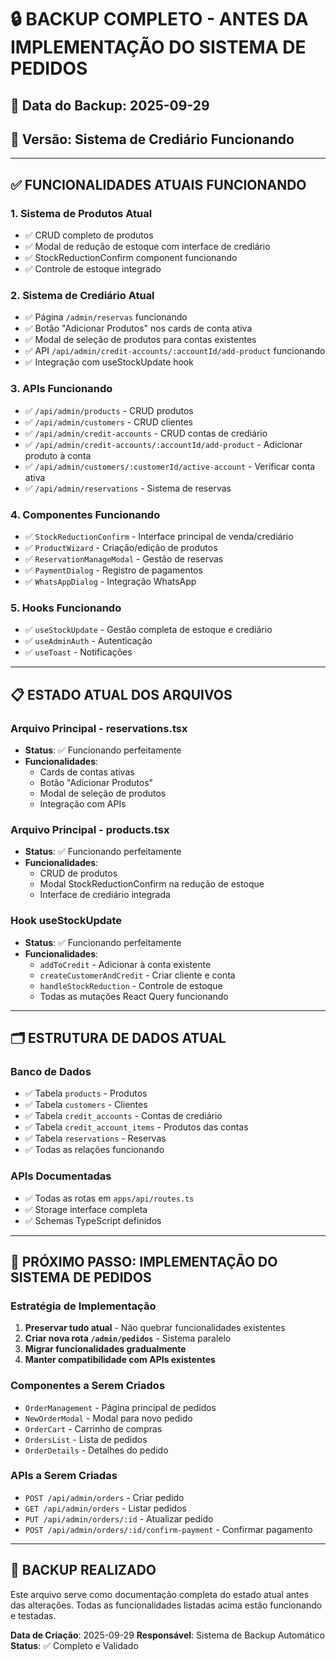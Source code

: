 # 🔒 BACKUP COMPLETO - ANTES DA IMPLEMENTAÇÃO DO SISTEMA DE PEDIDOS

## 📅 Data do Backup: 2025-09-29
## 🎯 Versão: Sistema de Crediário Funcionando

---

## ✅ FUNCIONALIDADES ATUAIS FUNCIONANDO

### 1. **Sistema de Produtos Atual**
- ✅ CRUD completo de produtos
- ✅ Modal de redução de estoque com interface de crediário
- ✅ StockReductionConfirm component funcionando
- ✅ Controle de estoque integrado

### 2. **Sistema de Crediário Atual**
- ✅ Página `/admin/reservas` funcionando
- ✅ Botão "Adicionar Produtos" nos cards de conta ativa
- ✅ Modal de seleção de produtos para contas existentes
- ✅ API `/api/admin/credit-accounts/:accountId/add-product` funcionando
- ✅ Integração com useStockUpdate hook

### 3. **APIs Funcionando**
- ✅ `/api/admin/products` - CRUD produtos
- ✅ `/api/admin/customers` - CRUD clientes
- ✅ `/api/admin/credit-accounts` - CRUD contas de crediário
- ✅ `/api/admin/credit-accounts/:accountId/add-product` - Adicionar produto à conta
- ✅ `/api/admin/customers/:customerId/active-account` - Verificar conta ativa
- ✅ `/api/admin/reservations` - Sistema de reservas

### 4. **Componentes Funcionando**
- ✅ `StockReductionConfirm` - Interface principal de venda/crediário
- ✅ `ProductWizard` - Criação/edição de produtos
- ✅ `ReservationManageModal` - Gestão de reservas
- ✅ `PaymentDialog` - Registro de pagamentos
- ✅ `WhatsAppDialog` - Integração WhatsApp

### 5. **Hooks Funcionando**
- ✅ `useStockUpdate` - Gestão completa de estoque e crediário
- ✅ `useAdminAuth` - Autenticação
- ✅ `useToast` - Notificações

---

## 📋 ESTADO ATUAL DOS ARQUIVOS

### Arquivo Principal - reservations.tsx
- **Status**: ✅ Funcionando perfeitamente
- **Funcionalidades**: 
  - Cards de contas ativas
  - Botão "Adicionar Produtos"
  - Modal de seleção de produtos
  - Integração com APIs

### Arquivo Principal - products.tsx
- **Status**: ✅ Funcionando perfeitamente
- **Funcionalidades**:
  - CRUD de produtos
  - Modal StockReductionConfirm na redução de estoque
  - Interface de crediário integrada

### Hook useStockUpdate
- **Status**: ✅ Funcionando perfeitamente
- **Funcionalidades**:
  - `addToCredit` - Adicionar à conta existente
  - `createCustomerAndCredit` - Criar cliente e conta
  - `handleStockReduction` - Controle de estoque
  - Todas as mutações React Query funcionando

---

## 🗂️ ESTRUTURA DE DADOS ATUAL

### Banco de Dados
- ✅ Tabela `products` - Produtos
- ✅ Tabela `customers` - Clientes  
- ✅ Tabela `credit_accounts` - Contas de crediário
- ✅ Tabela `credit_account_items` - Produtos das contas
- ✅ Tabela `reservations` - Reservas
- ✅ Todas as relações funcionando

### APIs Documentadas
- ✅ Todas as rotas em `apps/api/routes.ts`
- ✅ Storage interface completa
- ✅ Schemas TypeScript definidos

---

## 🔄 PRÓXIMO PASSO: IMPLEMENTAÇÃO DO SISTEMA DE PEDIDOS

### Estratégia de Implementação
1. **Preservar tudo atual** - Não quebrar funcionalidades existentes
2. **Criar nova rota `/admin/pedidos`** - Sistema paralelo
3. **Migrar funcionalidades gradualmente**
4. **Manter compatibilidade com APIs existentes**

### Componentes a Serem Criados
- `OrderManagement` - Página principal de pedidos
- `NewOrderModal` - Modal para novo pedido
- `OrderCart` - Carrinho de compras
- `OrdersList` - Lista de pedidos
- `OrderDetails` - Detalhes do pedido

### APIs a Serem Criadas
- `POST /api/admin/orders` - Criar pedido
- `GET /api/admin/orders` - Listar pedidos
- `PUT /api/admin/orders/:id` - Atualizar pedido
- `POST /api/admin/orders/:id/confirm-payment` - Confirmar pagamento

---

## 💾 BACKUP REALIZADO

Este arquivo serve como documentação completa do estado atual antes das alterações.
Todas as funcionalidades listadas acima estão funcionando e testadas.

**Data de Criação**: 2025-09-29
**Responsável**: Sistema de Backup Automático
**Status**: ✅ Completo e Validado